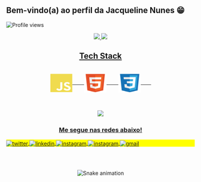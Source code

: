 ## Bem-vindo(a) ao perfil da Jacqueline Nunes 😁

<p align="left"> <img src="https://komarev.com/ghpvc/?username=jacquenunes&color=yellow" alt="Profile views" /> </p>

 <div align="center">
   <a href="https://github.com/jacquenunes">
   <img height="280em" src="https://github-readme-stats.vercel.app/api?username=JacqueNunes&show_icons=true&theme=tokyonight&include_all_commits=true&count_private=true"/>
   <img height="280em" src="https://github-readme-stats.vercel.app/api/top-langs/?username=JacqueNunes&layout=compact&langs_count=6&theme=tokyonight"/>
    
##  Tech Stack

<!-- ![JavaScript](https://img.shields.io/badge/-JavaScript-05122A?style=flat&logo=javascript)&nbsp;
![HTML](https://img.shields.io/badge/-HTML-05122A?style=flat&logo=HTML5)&nbsp;
![CSS](https://img.shields.io/badge/-CSS-05122A?style=flat&logo=CSS3&logoColor=1572B6)&nbsp;
<!-- ![React](https://img.shields.io/badge/-React-05122A?style=flat&logo=react)&nbsp; -->
<!-- ![Git](https://img.shields.io/badge/-Git-05122A?style=flat&logo=git)&nbsp;
![GitHub](https://img.shields.io/badge/-GitHub-05122A?style=flat&logo=github)&nbsp;
<br><br> --> 

</div>
 <div style="display: inline_block" align="center"><br>
  <img align="center" alt="Js" height="50" width="60" src="https://raw.githubusercontent.com/devicons/devicon/master/icons/javascript/javascript-plain.svg">&nbsp; &nbsp; &nbsp; &nbsp;
<!--    <img align="center" alt="Clara-React" height="50" width="60" src="https://raw.githubusercontent.com/devicons/devicon/master/icons/react/react-original.svg">&nbsp; &nbsp; &nbsp; &nbsp; -->
  <img align="center" alt="HTML" height="50" width="60" src="https://raw.githubusercontent.com/devicons/devicon/master/icons/html5/html5-original.svg">&nbsp; &nbsp; &nbsp; &nbsp;
  <img align="center" alt="CSS" height="50" width="60" src="https://raw.githubusercontent.com/devicons/devicon/master/icons/css3/css3-original.svg">&nbsp; &nbsp; &nbsp; &nbsp; 

  <br>
 <br>


<!-- <div align="center" style="display: inline_block"><br>
<!--   <img align="center" alt="Js" height="50" width="60" src="https://raw.githubusercontent.com/devicons/devicon/master/icons/javascript/javascript-plain.svg">
  <img align="center" alt="HTML" height="50" width="60" src="https://raw.githubusercontent.com/devicons/devicon/master/icons/html5/html5-original.svg">
  <img align="center" alt="CSS" height="50" width="60" src="https://raw.githubusercontent.com/devicons/devicon/master/icons/css3/css3-original.svg">
 <img align="left" alt="Git" height="50" width="60" src="https://cdn.jsdelivr.net/gh/devicons/devicon/icons/git/git-original.svg">&nbsp; &nbsp; &nbsp; &nbsp;
 <img align="left" alt="Github" height="50" width="60" src="https://cdn.jsdelivr.net/gh/devicons/devicon/icons/github/github-original-wordmark.svg">&nbsp; &nbsp; &nbsp; &nbsp;
</div> -->
 
 <br>
 
 <p align="center">
  <img src="https://github-profile-trophy.vercel.app/?username=MarcioTanan&theme=dracula&row=2&no-bg=true&column=3&margin-w=15&margin-h=15" />
</p>


 ### Me segue nas redes abaixo!

 <p align="left" style="background:yellow">

<a href="https://twitter.com/JacquelineNunes" target="_blank">
  <img align="center" src="https://img.shields.io/badge/-jacquelinenunes-05122A?style=flat&logo=twitter" alt="twitter"/>  
</a>
<a href="https://www.linkedin.com/in/jacqueline-nunes-vicente-39a9991b2/" target="_blank">
  <img align="center" src="https://img.shields.io/badge/-jacquelinenunes-05122A?style=flat&logo=linkedin" alt="linkedin"/>
</a>
<a href="https://www.instagram.com/jacquelinenunes" target="_blank">
 <img align="center" src="https://img.shields.io/badge/-jacquelinenunes-05122A?style=flat&logo=instagram" alt="instagram"/>
</a>
  <a href="https://discord.com/channels/@me" target="_blank">
 <img align="center" src="https://img.shields.io/badge/-jacquelinenunes-05122A?style=flat&logo=discord" alt="instagram"/>
</a>
 
<a href="mailto:jnunes.vicente@gmail.com" target="_blank">
 <img align="center" src="https://img.shields.io/badge/-jacquelinenunes-05122A?style=flat&logo=gmail" alt="gmail"/>
</a>
</p>
<br><br> 
 
<!--  [![github-readme-twitter](https://github-readme-twitter.gazf.vercel.app/api?id=jacquelinenunes)](https://github.com/gazf/github-readme-twitter) -->
 
<!-- <div align="center"> 
  
 
 <img align="center" alt="Marcio.pic"  height = "500" width="800" src="https://user-images.githubusercontent.com/70382532/138322189-2db8df52-9dcb-40a0-88a8-c365466bd33d.gif">
</div> -->
 
  
 
  ![Snake animation](https://github.com/JacqueNunes/JacqueNunes/blob/output/github-contribution-grid-snake.svg)

</div>
